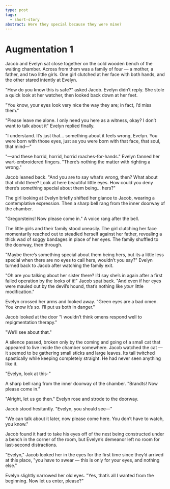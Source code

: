 ```yaml
---
type: post
tags:
  - short-story
abstract: Were they special because they were mine?
---
```


# Augmentation 1

Jacob and Evelyn sat close together on the cold wooden bench of the waiting chamber. Across from them was a family of four — a mother, a father, and two little girls. One girl clutched at her face with both hands, and the other stared intently at Evelyn.

"How do you know this is safe?" asked Jacob. Evelyn didn’t reply. She stole a quick look at her watcher, then looked back down at her feet.

"You know, your eyes look very nice the way they are; in fact, I’d miss them."

"Please leave me alone. I only need you here as a witness, okay? I don’t want to talk about it" Evelyn replied finally.

"I understand. It’s just that... something about it feels wrong, Evelyn. You were born with those eyes, just as you were born with that face, that soul, that mind—"

"—and these horrid, horrid, horrid roaches-for-hands." Evelyn fanned her wart-embroidered fingers. "There’s nothing the matter with righting a wrong."

Jacob leaned back. "And you are to say what’s wrong, then? What about that child there? Look at here beautiful little eyes. How could you deny there’s something special about them being... hers?"

The girl looking at Evelyn briefly shifted her glance to Jacob, wearing a contemplative expression. Then a sharp bell rang from the inner doorway of the chamber.

"Gregorsteins! Now please come in." A voice rang after the bell.

The little girls and their family stood uneasily. The girl clutching her face momentarily reached out to steadied herself against her father, revealing a thick wad of soggy bandages in place of her eyes. The family shuffled to the doorway, then through.

"Maybe there’s something special about them being hers, but its a little less special when there are no eyes to call hers, wouldn’t you say?" Evelyn turned back to Jacob after watching the family exit.

"Oh are you talking about her sister there? I’d say she’s in again after a first failed operation by the looks of it!" Jacob spat back. "And even if her eyes were mauled out by the devil’s hound, that’s nothing like *your* little modification."

Evelyn crossed her arms and looked away. "Green eyes are a bad omen. You know it’s so. I’ll put us both in danger."

Jacob looked at the door "I wouldn’t think omens respond well to repigmentation therapy."

"We’ll see about that."

A silence passed, broken only by the coming and going of a small cat that appeared to live inside the chamber somewhere. Jacob watched the cat — it seemed to be gathering small sticks and large leaves. Its tail twitched spastically while keeping completely straight. He had never seen anything like it.

"Evelyn, look at this-"

A sharp bell rang from the inner doorway of the chamber. "Brandts! Now please come in."

"Alright, let us go then." Evelyn rose and strode to the doorway.

Jacob stood hesitantly. "Evelyn, you should see—"

"We can talk about it later, now please come here. You don’t have to watch, you know."

Jacob found it hard to take his eyes off of the nest being constructed under a bench in the corner of the room, but Evelyn’s demeanor left no room for last-second distractions.

"Evelyn," Jacob looked her in the eyes for the first time since they’d arrived at this place, "you have to swear — this is only for your eyes, and nothing else."

Evelyn slightly narrowed her old eyes. "Yes, that’s all I wanted from the beginning. Now let us enter, please?"
